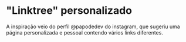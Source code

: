 <h1>"Linktree" personalizado</h1>

A inspiração veio do perfil @papodedev do instagram, que sugeriu uma página personalizada e pessoal contendo vários links diferentes.
